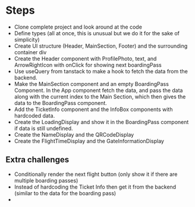 # Steps

- Clone complete project and look around at the code
- Define types (all at once, this is unusual but we do it for the sake of simplicity)
- Create UI structure (Header, MainSection, Footer) and the surrounding container div
- Create the Header component with ProfilePhoto, text, and ArrowRightIcon with onClick for showing next boardingPass
- Use useQuery from tanstack to make a hook to fetch the data from the backend.
- Make the MainSection component and an empty BoardingPass Component. In the App component fetch the data, and pass the data along with the current index to the Main Section, which then gives the data to the BoardingPass component.
- Add the TicketInfo component and the InfoBox components with hardcoded data.
- Create the LoadingDisplay and show it in the BoardingPass component if data is still undefined.
- Create the NameDisplay and the QRCodeDisplay
- Create the FlightTimeDisplay and the GateInformationDisplay

## Extra challenges

- Conditionally render the next flight button (only show it if there are multiple boarding passes)
- Instead of hardcoding the Ticket Info then get it from the backend (similar to the data for the boarding pass)
-
